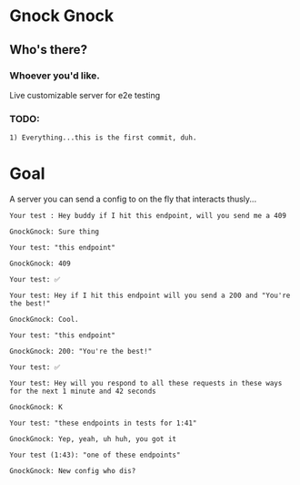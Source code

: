 # Gnock Gnock
## Who's there? 
### Whoever you'd like.

Live customizable server for e2e testing

### TODO:
    1) Everything...this is the first commit, duh.
    
# Goal

A server you can send a config to on the fly that interacts thusly...

```
Your test : Hey buddy if I hit this endpoint, will you send me a 409

GnockGnock: Sure thing

Your test: "this endpoint"

GnockGnock: 409

Your test: ✅
```

```
Your test: Hey if I hit this endpoint will you send a 200 and "You're the best!"

GnockGnock: Cool.

Your test: "this endpoint"

GnockGnock: 200: "You're the best!"

Your test: ✅
```

```
Your test: Hey will you respond to all these requests in these ways for the next 1 minute and 42 seconds

GnockGnock: K

Your test: "these endpoints in tests for 1:41"

GnockGnock: Yep, yeah, uh huh, you got it

Your test (1:43): "one of these endpoints"

GnockGnock: New config who dis?
```
